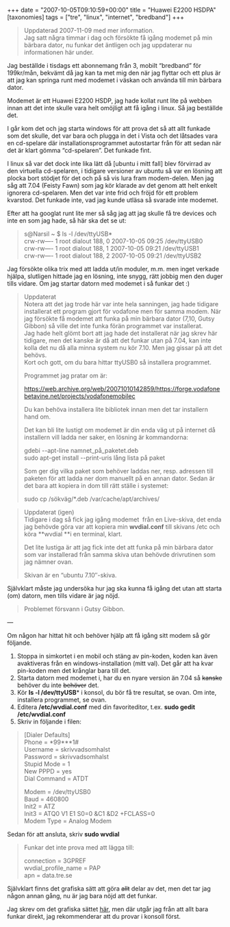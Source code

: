 +++
date = "2007-10-05T09:10:59+00:00"
title = "Huawei E2200 HSDPA"
[taxonomies]
tags = ["tre", "linux", "internet", "bredband"]
+++

> <p align="left">
>   Uppdaterad 2007-11-09 med mer information.<br /> Jag satt några timmar i dag och försökte få igång modemet på min bärbara dator, nu funkar det äntligen och jag uppdaterar nu informationen här under.
> </p>

Jag beställde i tisdags ett abonnemang från 3, mobilt &#8220;bredband&#8221; för 199kr/mån, bekvämt då jag kan ta met mig den när jag flyttar och ett plus är att jag kan springa runt med modemet i väskan och använda till min bärbara dator.

Modemet är ett Huawei E2200 HSDP, jag hade kollat runt lite på webben innan att det inte skulle vara helt omöjligt att få igång i linux. Så jag beställde det.

I går kom det och jag starta windows för att prova det så att allt funkade som det skulle, det var bara och plugga in det i Vista och det låtsades vara en cd-spelare där installationsprogrammet autostartar från för att sedan när det är klart gömma &#8220;cd-spelaren&#8221;. Det funkade fint.

I linux så var det dock inte lika lätt då [ubuntu i mitt fall] blev förvirrad av den virtuella cd-spelaren, i tidigare versioner av ubuntu så var en lösning att plocka bort stödjet för det och på så vis lura fram modem-delen. Men jag såg att 7.04 (Feisty Fawn) som jag kör klarade av det genom att helt enkelt ignorera cd-spelaren. Men det var inte frid och fröjd för ett problem kvarstod. Det funkade inte, vad jag kunde utläsa så svarade inte modemet.

Efter att ha googlat runt lite mer så såg jag att jag skulle få tre devices och inte en som jag hade, så här ska det se ut:

> s@Narsil ~ $ ls -l /dev/ttyUSB*  
> crw-rw&#8212;- 1 root dialout 188, 0 2007-10-05 09:25 /dev/ttyUSB0  
> crw-rw&#8212;- 1 root dialout 188, 1 2007-10-05 09:21 /dev/ttyUSB1  
> crw-rw&#8212;- 1 root dialout 188, 2 2007-10-05 09:21 /dev/ttyUSB2

Jag försökte olika trix med att ladda ut/in moduler, m.m. men inget verkade hjälpa, slutligen hittade jag en lösning, inte snygg, rätt jobbig men den duger tills vidare. Om jag startar datorn med modemet i så funkar det :) 

> Uppdaterat  
> Notera att det jag trode här var inte hela sanningen, jag hade tidigare installerat ett program gjort för vodafone men för samma modem. När jag försökte få modemet att funka på min bärbara dator (7,10, Gutsy Gibbon) så ville det inte funka förän programmet var installerat.  
> Jag hade helt glömt bort att jag hade det installerat när jag skrev här tidigare, men det kanske är då att det funkar utan på 7.04, kan inte kolla det nu då alla minna system nu kör 7.10. Men jag gissar på att det behövs.  
> Kort och gott, om du bara hittar ttyUSB0 så installera programmet.
> 
> Programmet jag pratar om är:
> 
> https://web.archive.org/web/20071010142859/https://forge.vodafonebetavine.net/projects/vodafonemobilec
> 
> Du kan behöva installera lite bibliotek innan men det tar installern hand om.
> 
> Det kan bli lite lustigt om modemet är din enda väg ut på internet då installern vill ladda ner saker, en lösning är kommandorna:
> 
> gdebi --apt-line namnet\_på\_paketet.deb  
> sudo apt-get install --print-uris lång lista på paket
> 
> Som ger dig vilka paket som behöver laddas ner, resp. adressen till paketen för att ladda ner dom manuellt på en annan dator. Sedan är det bara att kopiera in dom till rätt ställe i systemet:
> 
> sudo cp /sökväg/*.deb /var/cache/apt/archives/

> Uppdaterat (igen)  
> Tidigare i dag så fick jag igång modemet  från en Live-skiva, det enda jag behövde göra var att kopiera min **wvdial.conf** till skivans /etc och köra **wvdial **i en terminal, klart.
> 
> Det lite lustiga är att jag fick inte det att funka på min bärbara dator som var installerad från samma skiva utan behövde drivrutinen som jag nämner ovan.
> 
> Skivan är en &#8220;ubuntu 7.10&#8243;-skiva.

Självklart måste jag undersöka hur jag ska kunna få igång det utan att starta (om) datorn, men tills vidare är jag nöjd.

> Problemet försvann i Gutsy Gibbon.

&#8212;

Om någon har hittat hit och behöver hjälp att få igång sitt modem så gör följande.

1.  Stoppa in simkortet i en mobil och stäng av pin-koden, koden kan även avaktiveras från en windows-installation (mitt val). Det går att ha kvar pin-koden men det krånglar bara till det.
2.  Starta datorn med modemet i, har du en nyare version än 7.04 så <strike>kanske</strike> behöver du inte <strike>behöver</strike> det.
3.  Kör **ls -l /dev/ttyUSB*** i konsol, du bör få tre resultat, se ovan. Om inte, installera programmet, se ovan.
4.  Editera **/etc/wvdial.conf** med din favoriteditor, t.ex. **sudo gedit /etc/wvdial.conf**
5.  Skriv in följande i filen:

> [Dialer Defaults]  
> Phone = \*99\***1#  
> Username = skrivvadsomhalst  
> Password = skrivvadsomhalst  
> Stupid Mode = 1  
> New PPPD = yes  
> Dial Command = ATDT
> 
> Modem = /dev/ttyUSB0  
> Baud = 460800  
> Init2 = ATZ  
> Init3 = ATQ0 V1 E1 S0=0 &C1 &D2 +FCLASS=0  
> Modem Type = Analog Modem

Sedan för att ansluta, skriv **sudo wvdial**

> Funkar det inte prova med att lägga till:
> 
> connection = 3GPREF  
> wvdial\_profile\_name = PAP  
> apn = data.tre.se

Självklart finns det grafiska sätt att göra <strike>allt</strike> delar av det, men det tar jag någon annan gång, nu är jag bara nöjd att det funkar.

Jag skrev om det grafiska sättet [här][1], men där utgår jag från att allt bara funkar direkt, jag rekommenderar att du provar i konsoll först.



<small></small>

 [1]: https://nsg.cc/post/2007/att-installera-3s-mobila-bredband-i-ubuntu/

